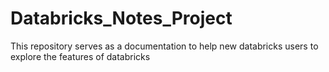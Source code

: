 # Databricks_Notes_Project
This repository serves as a documentation to help new databricks users to explore the features of databricks
